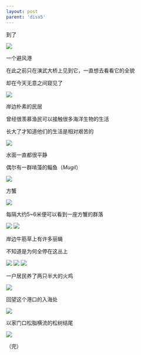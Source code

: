 ```yaml
---
layout: post
parent: 'disx5'
---
```

到了

<img class='disc' src='https://i.postimg.cc/4xdrSnLM/43.jpg'>

一个避风港

在此之前只在演武大桥上见到它，一直想去看看它的全貌

却在今天无意之间窥见了

<img class='disc' src='https://i.postimg.cc/vZNpFMCm/44.jpg'>

岸边朴素的民居

曾经很羡慕渔民可以接触很多海洋生物的生活

长大了才知道他们的生活是相对艰苦的

<img class='disc' src='https://i.postimg.cc/ydqtxj14/45.jpg'>

水面一直都很平静

偶尔有一群啃藻的鲻鱼（<i>Mugil</i>）

<img class='disc' src='https://i.postimg.cc/KY3CmwyD/46.jpg'>

方蟹

<img class='disc' src='https://i.postimg.cc/k4xZbSGV/47.jpg'>

每隔大约5~6米便可以看到一座方蟹的群落

<img class='disc' src='https://i.postimg.cc/L52WBsgx/48.jpg'>

<img class='disc' src='https://i.postimg.cc/QCmy6rph/49.jpg'>

岸边牛筋草上有许多丽蝇

不知道是为何全停在这丛上

<img class='disc' src='https://i.postimg.cc/HW9RWbFR/50.jpg'>

<img class='disc' src='https://i.postimg.cc/J47gsGLn/51.jpg'>

<img class='disc' src='https://i.postimg.cc/GhMfGdLj/52.jpg'>

一户居民养了两只半大的火鸡

<img class='disc' src='https://i.postimg.cc/NjSPCDr9/53.jpg'>

回望这个港口的入海处

<img class='disc' src='https://i.postimg.cc/sgvNJq1C/54.jpg'>

以家门口松脂横流的松树结尾

<img class='disc' src='https://i.postimg.cc/DzGp9GqC/55.jpg'>

（完）
